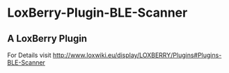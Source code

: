 # LoxBerry-Plugin-BLE-Scanner
A LoxBerry Plugin
-
For Details visit http://www.loxwiki.eu/display/LOXBERRY/Plugins#Plugins-BLE-Scanner
